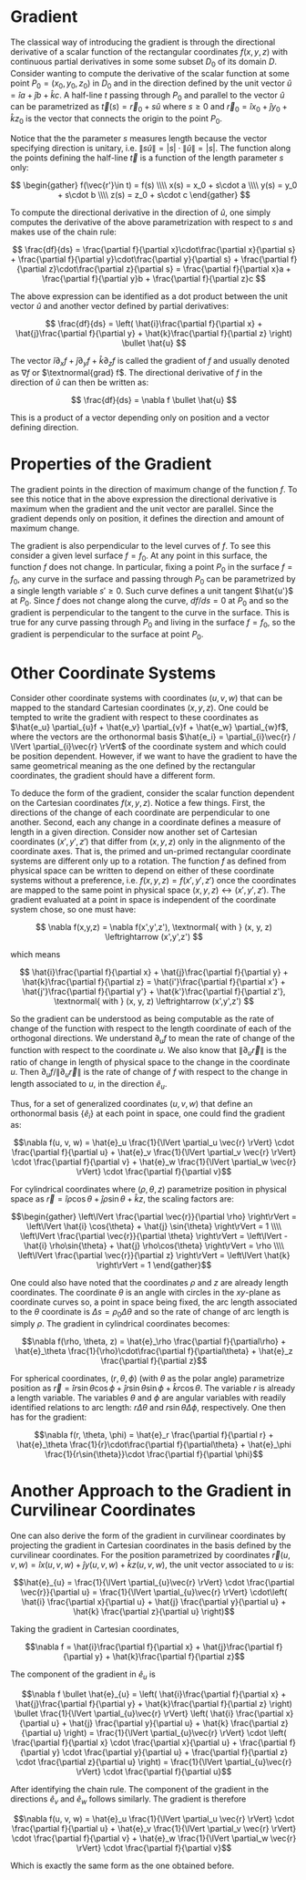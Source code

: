 # Gradient

The classical way of introducing the gradient is through the directional derivative of a scalar function of the rectangular coordinates $f(x,y,z)$ with continuous partial derivatives in some some subset $D_0$ of its domain $D$. Consider wanting to compute the derivative of the scalar function at some point $P_0 = (x_0, y_0, z_0)$ in $D_0$ and in the direction defined by the unit vector $\hat{u} = \hat{i}a+\hat{j}b+\hat{k}c$. A half-line $t$ passing through $P_0$ and parallel to the vector $\hat{u}$ can be parametrized as $\vec{t}(s) = \vec{r}_0 + s\hat{u}$ where $s\ge0$ and $\vec{r}_0 = \hat{i}x_0+\hat{j}y_0+\hat{k}z_0$ is the vector that connects the origin to the point $P_0$.

Notice that the the parameter $s$ measures length because the vector specifying direction is unitary, i.e. $\lVert s\hat{u} \rVert = |s|\cdot \lVert \hat{u} \rVert = |s|$. The function along the points defining the half-line $\vec{t}$ is a function of the length parameter $s$ only:

$$
\begin{gather}
f(\vec{r'}\in t) = f(s) \\\\
x(s) = x_0 + s\cdot a \\\\
y(s) = y_0 + s\cdot b \\\\
z(s) = z_0 + s\cdot c
\end{gather}
$$

To compute the directional derivative in the direction of $\hat{u}$, one simply computes the derivative of the above parametrization with respect to $s$ and makes use of the chain rule:

$$
\frac{df}{ds} = \frac{\partial f}{\partial x}\cdot\frac{\partial x}{\partial s} + \frac{\partial f}{\partial y}\cdot\frac{\partial y}{\partial s} + \frac{\partial f}{\partial z}\cdot\frac{\partial z}{\partial s} = \frac{\partial f}{\partial x}a + \frac{\partial f}{\partial y}b + \frac{\partial f}{\partial z}c
$$

The above expression can be identified as a dot product between the unit vector $\hat{u}$ and another vector defined by partial derivatives:

$$
\frac{df}{ds} = \left( \hat{i}\frac{\partial f}{\partial x} + \hat{j}\frac{\partial f}{\partial y} + \hat{k}\frac{\partial f}{\partial z} \right) \bullet \hat{u}
$$

The vector $\hat{i}\partial_{x}f + \hat{j}\partial_{y}f + \hat{k}\partial_{z}f$ is called the gradient of $f$ and usually denoted as $\nabla f$ or $\textnormal{grad} f$. The directional derivative of $f$ in the direction of $\hat{u}$ can then be written as:

$$
\frac{df}{ds} = \nabla f \bullet \hat{u}
$$

This is a product of a vector depending only on position and a vector defining direction.

# Properties of the Gradient

The gradient points in the direction of maximum change of the function $f$. To see this notice that in the above expression the directional derivative is maximum when the gradient and the unit vector are parallel. Since the gradient depends only on position, it defines the direction and amount of maximum change.

The gradient is also perpendicular to the level curves of $f$. To see this consider a given level surface $f = f_0$. At any point in this surface, the function $f$ does not change. In particular, fixing a point $P_0$ in the surface $f = f_0$, any curve in the surface and passing through $P_0$ can be parametrized by a single length variable $s'\ge0$. Such curve defines a unit tangent $\hat{u'}$ at $P_0$. Since $f$ does not change along the curve, $df/ds = 0$ at $P_0$ and so the gradient is perpendicular to the tangent to the curve in the surface. This is true for any curve passing through $P_0$ and living in the surface $f = f_0$, so the gradient is perpendicular to the surface at point $P_0$. 



# Other Coordinate Systems

Consider other coordinate systems with coordinates $(u, v, w)$ that can be mapped to the standard Cartesian coordinates $(x, y, z)$. One could be tempted to write the gradient with respect to these coordinates as $\hat{e_u} \partial_{u}f + \hat{e_v} \partial_{v}f + \hat{e_w} \partial_{w}f$, where the vectors are the orthonormal basis $\hat{e_i} = \partial_{i}\vec{r} / \lVert \partial_{i}\vec{r} \rVert$ of the coordinate system and which could be position dependent. However, if we want to have the gradient to have the same geometrical meaning as the one defined by the rectangular coordinates, the gradient should have a different form.


To deduce the form of the gradient, consider the scalar function dependent on the Cartesian coordinates $f(x, y, z)$. Notice a few things. First, the directions of the change of each coordinate are perpendicular to one another. Second, each any change in a coordinate defines a measure of length in a given direction. Consider now another set of Cartesian coordinates $(x',y',z')$ that differ from $(x, y, z)$ only in the alignmento of the coordinate axes. That is, the primed and un-primed rectangular coordinate systems are different only up to a rotation. The function $f$ as defined from physical space can be written to depend on either of these coordinate systems without a preference, i.e. $f(x, y, z) = f(x',y',z')$ once the coordinates are mapped to the same point in physical space $(x, y, z) \leftrightarrow (x',y',z')$. The gradient evaluated at a point in space is independent of the coordinate system chose, so one must have:

$$
\nabla f(x,y,z) = \nabla f(x',y',z'), \textnormal{ with } (x, y, z) \leftrightarrow (x',y',z')
$$

which means

$$
\hat{i}\frac{\partial f}{\partial x} + \hat{j}\frac{\partial f}{\partial y} + \hat{k}\frac{\partial f}{\partial z} = \hat{i'}\frac{\partial f}{\partial x'} + \hat{j'}\frac{\partial f}{\partial y'} + \hat{k'}\frac{\partial f}{\partial z'}, \textnormal{ with } (x, y, z) \leftrightarrow (x',y',z')
$$

So the gradient can be understood as being computable as the rate of change of the function with respect to the length coordinate of each of the orthogonal directions. We understand $\partial_{u} f$ to mean the rate of change of the function with respect to the coordinate $u$. We also know that $\lVert \partial_u \vec{r} \rVert$ is the ratio of change in length of physical space to the change in the coordinate $u$. Then $\partial_u f / \lVert \partial_u \vec{r} \rVert$ is the rate of change of $f$ with respect to the change in length associated to $u$, in the direction $\hat{e}_u$.

Thus, for a set of generalized coordinates $(u, v, w)$ that define an orthonormal basis $\{\hat{e}_i\}$ at each point in space, one could find the gradient as:

```math
\nabla f(u, v, w) = \hat{e}_u \frac{1}{\lVert \partial_u \vec{r} \rVert} \cdot \frac{\partial f}{\partial u} + \hat{e}_v \frac{1}{\lVert \partial_v \vec{r} \rVert} \cdot \frac{\partial f}{\partial v} + \hat{e}_w \frac{1}{\lVert \partial_w \vec{r} \rVert} \cdot \frac{\partial f}{\partial v}
```



For cylindrical coordinates where $(\rho, \theta, z)$ parametrize position in physical space as $\vec{r} = \hat{i} \rho\cos{\theta} +  \hat{j} \rho\sin{\theta} + \hat{k} z$, the scaling factors are:

```math
\begin{gather}
\left\lVert \frac{\partial \vec{r}}{\partial \rho} \right\rVert = \left\lVert \hat{i} \cos{\theta} +  \hat{j} \sin{\theta} \right\rVert =  1 \\\\
\left\lVert \frac{\partial \vec{r}}{\partial \theta} \right\rVert = \left\lVert -\hat{i} \rho\sin{\theta} +  \hat{j} \rho\cos{\theta} \right\rVert =  \rho \\\\
\left\lVert \frac{\partial \vec{r}}{\partial z} \right\rVert = \left\lVert \hat{k} \right\rVert =  1
\end{gather}
```

One could also have noted that the coordinates $\rho$ and $z$ are already length coordinates. The coordinate $\theta$ is an angle with circles in the $xy$-plane as coordinate curves so, a point in space being fixed, the arc length associated to the $\theta$ coordinate is $\Delta s = \rho_0\Delta\theta$ and so the rate of change of arc length is simply $\rho$. The gradient in cylindrical coordinates becomes:

```math
\nabla f(\rho, \theta, z) = \hat{e}_\rho \frac{\partial f}{\partial\rho} + \hat{e}_\theta \frac{1}{\rho}\cdot\frac{\partial f}{\partial\theta} + \hat{e}_z \frac{\partial f}{\partial z}
```

For spherical coordinates, $(r, \theta, \phi)$ (with $\theta$ as the polar angle) parametrize position as $\vec{r} = \hat{i} r\sin{\theta}\cos{\phi} + \hat{j} r\sin{\theta}\sin{\phi} + \hat{k}r\cos{\theta}$. The variable $r$ is already a length variable. The variables $\theta$ and $\phi$ are angular variables with readily identified relations to arc length: $r\Delta\theta$ and $r\sin{\theta}\Delta\phi$, respectively. One then has for the gradient:

```math
\nabla f(r, \theta, \phi) = \hat{e}_r \frac{\partial f}{\partial r} + \hat{e}_\theta \frac{1}{r}\cdot\frac{\partial f}{\partial\theta} + \hat{e}_\phi \frac{1}{r\sin{\theta}}\cdot \frac{\partial f}{\partial \phi}
```


# Another Approach to the Gradient in Curvilinear Coordinates

One can also derive the form of the gradient in curvilinear coordinates by projecting the gradient in Cartesian coordinates in the basis defined by the curvilinear coordinates. For the position parametrized by coordinates $\vec{r}(u, v, w) = \hat{i}x(u,v,w) + \hat{j}y(u,v,w) + \hat{k}z(u,v,w)$, the unit vector associated to $u$ is:

```math
\hat{e}_{u} = \frac{1}{\lVert \partial_{u}\vec{r} \rVert} \cdot \frac{\partial \vec{r}}{\partial u} = \frac{1}{\lVert \partial_{u}\vec{r} \rVert}  \cdot\left( \hat{i} \frac{\partial x}{\partial u} + \hat{j} \frac{\partial y}{\partial u} + \hat{k} \frac{\partial z}{\partial u} \right)
```

Taking the gradient in Cartesian coordinates,

```math
\nabla f = \hat{i}\frac{\partial f}{\partial x} + \hat{j}\frac{\partial f}{\partial y} + \hat{k}\frac{\partial f}{\partial z}
```

The component of the gradient in $\hat{e}_{u}$ is

```math
\nabla f \bullet \hat{e}_{u} = \left( \hat{i}\frac{\partial f}{\partial x} + \hat{j}\frac{\partial f}{\partial y} + \hat{k}\frac{\partial f}{\partial z} \right) \bullet \frac{1}{\lVert \partial_{u}\vec{r} \rVert} \left( \hat{i} \frac{\partial x}{\partial u} + \hat{j} \frac{\partial y}{\partial u} + \hat{k} \frac{\partial z}{\partial u} \right) = \frac{1}{\lVert \partial_{u}\vec{r} \rVert} \cdot \left( \frac{\partial f}{\partial x} \cdot \frac{\partial x}{\partial u} + \frac{\partial f}{\partial y} \cdot \frac{\partial y}{\partial u} + \frac{\partial f}{\partial z} \cdot \frac{\partial z}{\partial u} \right) = \frac{1}{\lVert \partial_{u}\vec{r} \rVert} \cdot \frac{\partial f}{\partial u}
```

After identifying the chain rule. The component of the gradient in the directions $\hat{e}_v$ and $\hat{e}_w$ follows similarly. The gradient is therefore

```math
\nabla f(u, v, w) = \hat{e}_u \frac{1}{\lVert \partial_u \vec{r} \rVert} \cdot \frac{\partial f}{\partial u} + \hat{e}_v \frac{1}{\lVert \partial_v \vec{r} \rVert} \cdot \frac{\partial f}{\partial v} + \hat{e}_w \frac{1}{\lVert \partial_w \vec{r} \rVert} \cdot \frac{\partial f}{\partial v}
```

Which is exactly the same form as the one obtained before.
